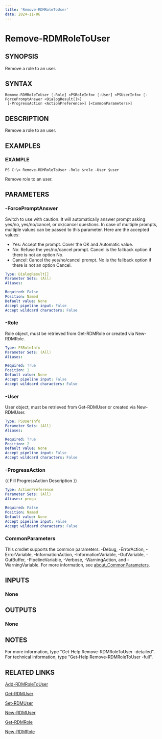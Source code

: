 ```yaml
---
title: 'Remove-RDMRoleToUser'
date: 2024-11-06
---
```



# Remove-RDMRoleToUser

## SYNOPSIS
Remove a role to an user.

## SYNTAX

```
Remove-RDMRoleToUser [-Role] <PSRoleInfo> [-User] <PSUserInfo> [-ForcePromptAnswer <DialogResult[]>]
 [-ProgressAction <ActionPreference>] [<CommonParameters>]
```

## DESCRIPTION
Remove a role to an user.

## EXAMPLES

### EXAMPLE
```
PS C:\> Remove-RDMRoleToUser -Role $role -User $user
```

Remove role to an user.

## PARAMETERS

### -ForcePromptAnswer
Switch to use with caution.
It will automatically answer prompt asking yes/no, yes/no/cancel, or ok/cancel questions.
In case of multiple prompts, multiple values can be passed to this parameter.
Here are the accepted values:
- Yes: Accept the prompt.
Cover the OK and Automatic value.
- No: Refuse the yes/no/cancel prompt.
Cancel is the fallback option if there is not an option No.
- Cancel: Cancel the yes/no/cancel prompt.
No is the fallback option if there is not an option Cancel.

```yaml
Type: DialogResult[]
Parameter Sets: (All)
Aliases:

Required: False
Position: Named
Default value: None
Accept pipeline input: False
Accept wildcard characters: False
```

### -Role
Role object, must be retrieved from Get-RDMRole or created via New-RDMRole.

```yaml
Type: PSRoleInfo
Parameter Sets: (All)
Aliases:

Required: True
Position: 1
Default value: None
Accept pipeline input: False
Accept wildcard characters: False
```

### -User
User object, must be retrieved from Get-RDMUser or created via New-RDMUser.

```yaml
Type: PSUserInfo
Parameter Sets: (All)
Aliases:

Required: True
Position: 2
Default value: None
Accept pipeline input: False
Accept wildcard characters: False
```

### -ProgressAction
{{ Fill ProgressAction Description }}

```yaml
Type: ActionPreference
Parameter Sets: (All)
Aliases: proga

Required: False
Position: Named
Default value: None
Accept pipeline input: False
Accept wildcard characters: False
```

### CommonParameters
This cmdlet supports the common parameters: -Debug, -ErrorAction, -ErrorVariable, -InformationAction, -InformationVariable, -OutVariable, -OutBuffer, -PipelineVariable, -Verbose, -WarningAction, and -WarningVariable. For more information, see [about_CommonParameters](http://go.microsoft.com/fwlink/?LinkID=113216).

## INPUTS

### None
## OUTPUTS

### None
## NOTES
For more information, type "Get-Help Remove-RDMRoleToUser -detailed".
For technical information, type "Get-Help Remove-RDMRoleToUser -full".

## RELATED LINKS

[Add-RDMRoleToUser](http://127.0.0.1:1111/docs/Add-RDMRoleToUser/)

[Get-RDMUser](http://127.0.0.1:1111/docs/Get-RDMUser/)

[Set-RDMUser](http://127.0.0.1:1111/docs/Set-RDMUser/)

[New-RDMUser](http://127.0.0.1:1111/docs/New-RDMUser/)

[Get-RDMRole](http://127.0.0.1:1111/docs/Get-RDMRole/)

[New-RDMRole](http://127.0.0.1:1111/docs/New-RDMRole/)

